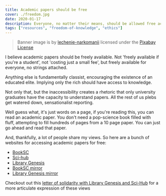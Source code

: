 ```yaml
---
title: Academic papers should be free
cover: ./freedom.jpg
date: 2020-01-17
description: Everyone, no matter their means, should be allowed free access to knowledge
tags: ["resources", "freedom-of-knowledge", "ethics"]
---
```


> Banner image is by [lechenie-narkomanii](https://pixabay.com/users/lechenie-narkomanii-3764644/) licensed under the [Pixabay License](https://pixabay.com/service/license/)

I believe academic papers should be freely available. Not 'freely available if you're a student', not 'costing just a small fee', but freely available for everyone, no strings attached.

Anything else is fundamentally classist, encouraging the existence of an educated elite. Implying only the rich should have access to knowledge. 

Not only that, but the inaccessibility creates a rhetoric that only university graduates have the capacity to understand papers. All the rest of us plebs get watered down, sensationalist reporting.

Well guess what, it's just words on a page, if you're reading this, you can read an academic paper. You don't need a pop-science book filled with fluff, attempting to fill hundreds of pages from a 10 page paper. You can just go ahead and read that paper.

And, thankfully, a lot of people share my views. So here are a bunch of websites for accessing academic papers for free:

* [BookSC](https://booksc.xyz/)
* [Sci-hub](https://www.sci-hub.tw/)
* [Library Genesis](http://gen.lib.rus.ec/)
* [BookSC mirror](https://booksc.org/)
* [Library Genesis mirror](http://libgen.lc/)

Checkout out this [letter of solidarity with Library Genesis and Sci-Hub](http://custodians.online/) for a more articulate expression of these views